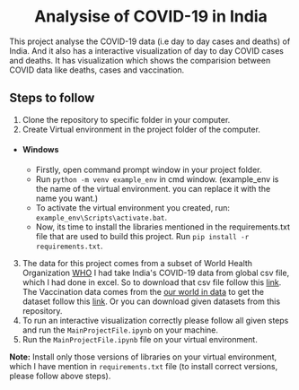 # <div align="center"> Analysise of COVID-19 in India </div>
<p>This project analyse the COVID-19 data (i.e day to day cases and deaths) of India. And it also has a interactive visualization of  day to day COVID cases and deaths. It has visualization which shows the comparision between COVID data like deaths, cases and vaccination.</p>

## Steps to follow
1. Clone the repository to specific folder in your computer.
1. Create Virtual environment in the project folder of the computer.

- #### Windows
  - Firstly, open command prompt window in your project folder.
  - Run `python -m venv example_env` in cmd window. (example_env is the name of the virtual environment. you can replace it with the name you want.)
  - To activate the virtual environment you created, run: `example_env\Scripts\activate.bat`.
  - Now, its time to install the libraries mentioned in the requirements.txt file that are used to build this project. Run `pip install -r requirements.txt`.

3. The data for this project comes from a subset of World Health Organization [WHO](https://covid19.who.int/WHO-COVID-19-global-data.csv) I had take India's COVID-19 data from global csv file, which I had done in excel. So to download that csv file follow this [link](https://drive.google.com/file/d/1EJfVlc98s9-Nd-Gs6YvQj2iMWyWQ6Ukd/view?usp=sharing).
   The Vaccination data comes from the [our world in data](https://ourworldindata.org/) to get the dataset follow this [link](https://github.com/owid/covid-19-data/blob/master/public/data/vaccinations/country_data/India.csv). Or you can download given datasets from this repository.
4. To run an interactive visualization correctly please follow all given steps and run the `MainProjectFile.ipynb` on your machine.
5. Run the `MainProjectFile.ipynb` file on your virtual environment.


**Note:** Install only those versions of libraries on your virtual environment, which I have mention in `requirements.txt` file (to install correct versions, please follow above steps). 







